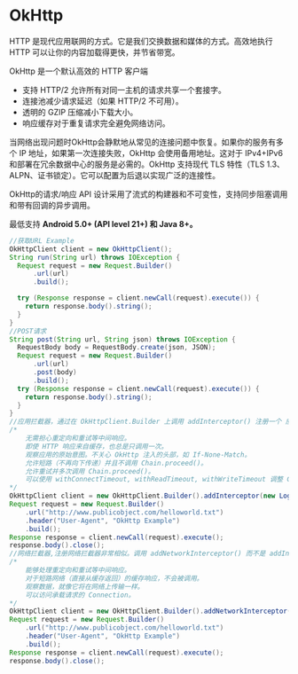 # OkHttp

HTTP 是现代应用联网的方式。它是我们交换数据和媒体的方式。高效地执行 HTTP 可以让你的内容加载得更快，并节省带宽。

OkHttp 是一个默认高效的 HTTP 客户端

- 支持 HTTP/2 允许所有对同一主机的请求共享一个套接字。
- 连接池减少请求延迟（如果 HTTP/2 不可用）。
- 透明的 GZIP 压缩减小下载大小。
- 响应缓存对于重复请求完全避免网络访问。

当网络出现问题时OkHttp会静默地从常见的连接问题中恢复。如果你的服务有多个 IP 地址，如果第一次连接失败，OkHttp 会使用备用地址。这对于 IPv4+IPv6 和部署在冗余数据中心的服务是必需的。OkHttp 支持现代 TLS 特性（TLS 1.3、ALPN、证书锁定）。它可以配置为后退以实现广泛的连接性。

OkHttp的请求/响应 API 设计采用了流式的构建器和不可变性，支持同步阻塞调用和带有回调的异步调用。

最低支持 **Android 5.0+ (API level 21+) 和 Java 8+。**

```java
//获取URL	Example
OkHttpClient client = new OkHttpClient();
String run(String url) throws IOException {
  Request request = new Request.Builder()
      .url(url)
      .build();

  try (Response response = client.newCall(request).execute()) {
    return response.body().string();
  }
}
//POST请求
String post(String url, String json) throws IOException {
  RequestBody body = RequestBody.create(json, JSON);
  Request request = new Request.Builder()
      .url(url)
      .post(body)
      .build();
  try (Response response = client.newCall(request).execute()) {
    return response.body().string();
  }
}
//应用拦截器，通过在 OkHttpClient.Builder 上调用 addInterceptor() 注册一个 应用 拦截器
/*
    无需担心重定向和重试等中间响应。
    即使 HTTP 响应来自缓存，也总是只调用一次。
    观察应用的原始意图。不关心 OkHttp 注入的头部，如 If-None-Match。
    允许短路（不再向下传递）并且不调用 Chain.proceed()。
    允许重试并多次调用 Chain.proceed()。
    可以使用 withConnectTimeout, withReadTimeout, withWriteTimeout 调整 Call 的超时。
*/
OkHttpClient client = new OkHttpClient.Builder().addInterceptor(new LoggingInterceptor()).build();
Request request = new Request.Builder()
    .url("http://www.publicobject.com/helloworld.txt")
    .header("User-Agent", "OkHttp Example")
    .build();
Response response = client.newCall(request).execute();
response.body().close();
//网络拦截器,注册网络拦截器非常相似。调用 addNetworkInterceptor() 而不是 addInterceptor()
/*
	能够处理重定向和重试等中间响应。
	对于短路网络（直接从缓存返回）的缓存响应，不会被调用。
	观察数据，就像它将在网络上传输一样。
	可以访问承载请求的 Connection。
*/
OkHttpClient client = new OkHttpClient.Builder().addNetworkInterceptor(new LoggingInterceptor()).build();
Request request = new Request.Builder()
    .url("http://www.publicobject.com/helloworld.txt")
    .header("User-Agent", "OkHttp Example")
    .build();
Response response = client.newCall(request).execute();
response.body().close();
```

